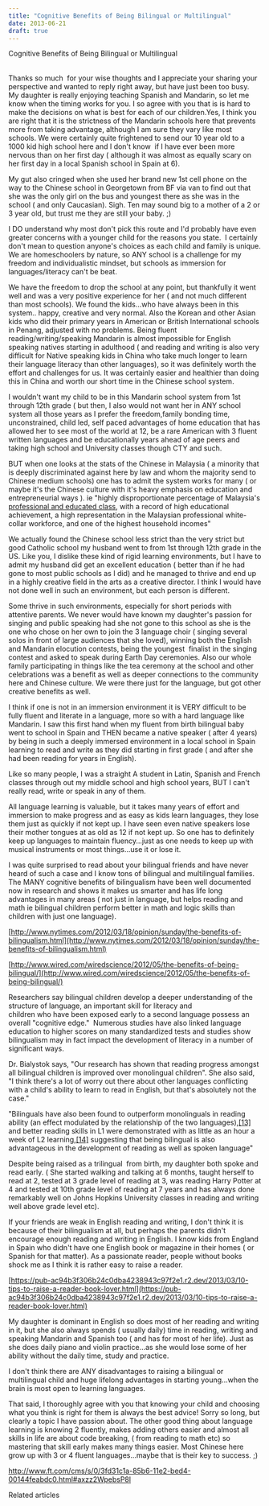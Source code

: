 ```yaml
---
title: "Cognitive Benefits of Being Bilingual or Multilingual"
date: 2013-06-21
draft: true
---
```


  
  
Cognitive Benefits of Being Bilingual or Multilingual  
  
  
  
  
  
  
  

<!--more-->  

|  |  |
| :-- | --: |

  
  
Thanks so much  for your wise thoughts and I appreciate your sharing your perspective and wanted to reply right away, but have just been too busy. My daughter is really enjoying teaching Spanish and Mandarin, so let me know when the timing works for you. I so agree with you that is is hard to make the decisions on what is best for each of our children.Yes, I think you are right that it is the strictness of the Mandarin schools here that prevents more from taking advantage, although I am sure they vary like most schools. We were certainly quite frightened to send our 10 year old to a 1000 kid high school here and I don't know  if I have ever been more nervous than on her first day ( although it was almost as equally scary on her first day in a local Spanish school in Spain at 6).  

  
My gut also cringed when she used her brand new 1st cell phone on the way to the Chinese school in Georgetown from BF via van to find out that she was the only girl on the bus and youngest there as she was in the school ( and only Caucasian). Sigh. Ten may sound big to a mother of a 2 or 3 year old, but trust me they are still your baby. ;)  
  
I DO understand why most don't pick this route and I'd probably have even greater concerns with a younger child for the reasons you state.  I certainly don't mean to question anyone's choices as each child and family is unique. We are homeschoolers by nature, so ANY school is a challenge for my freedom and individualistic mindset, but schools as immersion for languages/literacy can't be beat.  
  
We have the freedom to drop the school at any point, but thankfully it went well and was a very positive experience for her ( and not much different than most schools). We found the kids...who have always been in this system.. happy, creative and very normal. Also the Korean and other Asian kids who did their primary years in American or British International schools in Penang, adjusted with no problems. Being fluent reading/writing/speaking Mandarin is almost impossible for English speaking natives starting in adulthood ( and reading and writing is also very difficult for Native speaking kids in China who take much longer to learn their language literacy than other languages), so it was definitely worth the effort and challenges for us. It was certainly easier and healthier than doing this in China and worth our short time in the Chinese school system.  
  
I wouldn't want my child to be in this Mandarin school system from 1st through 12th grade ( but then, I also would not want her in ANY school system all those years as I prefer the freedom,family bonding time, unconstrained, child led, self paced advantages of home education that has allowed her to see most of the world at 12, be a rare American with 3 fluent written languages and be educationally years ahead of age peers and  taking high school and University classes though CTY and such.  
  
BUT when one looks at the stats of the Chinese in Malaysia ( a minority that is deeply discriminated against here by law and whom the majority send to Chinese medium schools) one has to admit the system works for many ( or maybe it's the Chinese culture with it's heavy emphasis on education and entrepreneurial ways ). ie "highly disproportionate percentage of Malaysia's [professional and educated class](http://en.wikipedia.org/wiki/Upper_middle_class "Upper middle class"), with a record of high educational achievement, a high representation in the Malaysian professional white-collar workforce, and one of the highest household incomes"  
  
We actually found the Chinese school less strict than the very strict but good Catholic school my husband went to from 1st through 12th grade in the US. Like you, I dislike these kind of rigid learning environments, but I have to admit my husband did get an excellent education ( better than if he had gone to most public schools as I did) and he managed to thrive and end up in a highly creative field in the arts as a creative director. I think I would have not done well in such an environment, but each person is different.  
  
Some thrive in such environments, especially for short periods with attentive parents. We never would have known my daughter's passion for singing and public speaking had she not gone to this school as she is the one who chose on her own to join the 3 language choir ( singing several solos in front of large audiences that she loved), winning both the English and Mandarin elocution contests, being the youngest  finalist in the singing contest and asked to speak during Earth Day ceremonies. Also our whole family participating in things like the tea ceremony at the school and other celebrations was a benefit as well as deeper connections to the community here and Chinese culture. We were there just for the language, but got other creative benefits as well.  
  
I think if one is not in an immersion environment it is VERY difficult to be fully fluent and literate in a language, more so with a hard language like Mandarin. I saw this first hand when my fluent from birth bilingual baby went to school in Spain and THEN became a native speaker ( after 4 years)  by being in such a deeply immersed environment in a local school in Spain learning to read and write as they did starting in first grade ( and after she had been reading for years in English).  
  
Like so many people, I was a straight A student in Latin, Spanish and French classes through out my middle school and high school years, BUT I can't really read, write or speak in any of them.  
  
All language learning is valuable, but it takes many years of effort and immersion to make progress and as easy as kids learn languages, they lose them just as quickly if not kept up. I have seen even native speakers lose their mother tongues at as old as 12 if not kept up. So one has to definitely keep up languages to maintain fluency...just as one needs to keep up with musical instruments or most things...use it or lose it.  
  
I was quite surprised to read about your bilingual friends and have never heard of such a case and I know tons of bilingual and multilingual families. The MANY cognitive benefits of bilingualism have been well documented now in research and shows it makes us smarter and has life long advantages in many areas ( not just in language, but helps reading and math ie bilingual children perform better in math and logic skills than children with just one language).  
  
[http://www.nytimes.com/2012/03/18/opinion/sunday/the-benefits-of-bilingualism.html](http://www.nytimes.com/2012/03/18/opinion/sunday/the-benefits-of-bilingualism.html)  
  
[http://www.wired.com/wiredscience/2012/05/the-benefits-of-being-bilingual/](http://www.wired.com/wiredscience/2012/05/the-benefits-of-being-bilingual/)  
  
Researchers say bilingual children develop a deeper understanding of the structure of language, an important skill for literacy and  
children who have been exposed early to a second language possess an overall "cognitive edge."  Numerous studies have also linked language education to higher scores on many standardized tests and studies show bilingualism may in fact impact the development of literacy in a number of significant ways.  
  
Dr. Bialystok says, "Our research has shown that reading progress amongst all bilingual children is improved over monolingual children". She also said, "I think there's a lot of worry out there about other languages conflicting with a child's ability to learn to read in English, but that's absolutely not the case."  
  
"Bilinguals have also been found to outperform monolinguals in reading ability (an effect modulated by the relationship of the two languages),[\[13\]](http://en.wikipedia.org/wiki/Cognitive_advantages_to_bilingualism#cite_note-Bialystok05-13) and better reading skills in L1 were demonstrated with as little as an hour a week of L2 learning,[\[14\]](http://en.wikipedia.org/wiki/Cognitive_advantages_to_bilingualism#cite_note-14) suggesting that being bilingual is also advantageous in the development of reading as well as spoken language"  
  
Despite being raised as a trilingual  from birth, my daughter both spoke and read early. ( She started walking and talking at 6 months, taught herself to read at 2, tested at 3 grade level of reading at 3, was reading Harry Potter at 4 and tested at 10th grade level of reading at 7 years and has always done remarkably well on Johns Hopkins University classes in reading and writing well above grade level etc).  
  
If your friends are weak in English reading and writing, I don't think it is because of their bilingualism at all, but perhaps the parents didn't encourage enough reading and writing in English. I know kids from England in Spain who didn't have one English book or magazine in their homes ( or Spanish for that matter). As a passionate reader, people without books shock me as I think it is rather easy to raise a reader.  
  
[https://pub-ac94b3f306b24c0dba4238943c97f2e1.r2.dev/2013/03/10-tips-to-raise-a-reader-book-lover.html](https://pub-ac94b3f306b24c0dba4238943c97f2e1.r2.dev/2013/03/10-tips-to-raise-a-reader-book-lover.html)  
  
My daughter is dominant in English so does most of her reading and writing in it, but she also always spends ( usually daily) time in reading, writing and speaking Mandarin and Spanish too ( and has for most of her life). Just as she does daily piano and violin practice...as she would lose some of her ability without the daily time, study and practice.  
  
I don't think there are ANY disadvantages to raising a bilingual or multilingual child and huge lifelong advantages in starting young...when the brain is most open to learning languages.  
  
That said, I thoroughly agree with you that knowing your child and choosing what you think is right for them is always the best advice! Sorry so long, but clearly a topic I have passion about. The other good thing about language learning is knowing 2 fluently, makes adding others easier and almost all skills in life are about code breaking, ( from reading to math etc) so mastering that skill early makes many things easier. Most Chinese here grow up with 3 or 4 fluent languages...maybe that is their key to success. ;)

  
  
  
  
http://www.ft.com/cms/s/0/3fd31c1a-85b6-11e2-bed4-00144feabdc0.html#axzz2WpebsP8l  

Related articles

